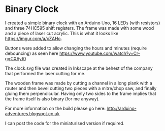 # Binary Clock

I created a simple binary clock with an Arduino Uno, 16 LEDs (with resistors) and three 74HC595 shift registers. The frame was made with some wood and a piece of laser cut acrylic. This is what it looks like https://imgur.com/a/xZAHo.

Buttons were added to allow changing the hours and minutes (require debouncing) as seen here https://www.youtube.com/watch?v=Cr-ggCXAyt0

The clock.svg file was created in Inkscape at the behest of the company that performed the laser cutting for me.

The wooden frame was made by cutting a channel in a long plank with a router and then bevel cutting two pieces with a mitre/chop saw, and finally gluing them perpendicular. Having only two sides to the frame implies that the frame itself is also binary (for me anyway).

For more information on the build please go here: http://arduino-adventures.blogspot.co.uk

I can post the code for the miniaturised version if required.
